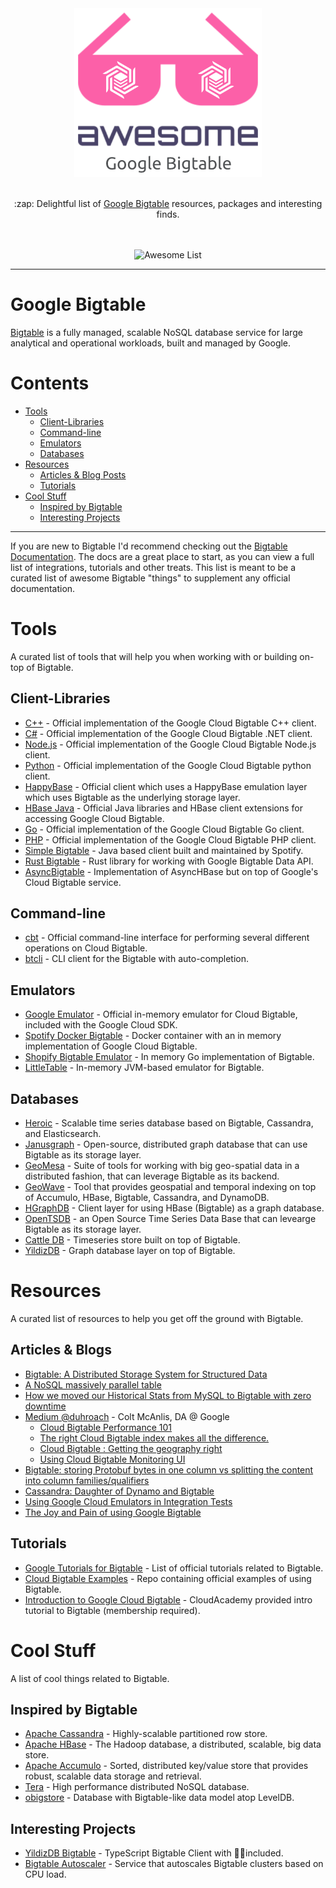 <div align="center">
	<div>
		<img width="300" src="/images/awesome-logo.png" alt="Awesome Bigtable">
	</div>
  <br />
	<p>
		:zap: Delightful list of <a href="https://cloud.google.com/bigtable/">Google Bigtable</a> resources, packages and interesting finds.
	</p>
	<br>
	<br>
	<img src="https://awesome.re/badge.svg" alt="Awesome List">
</div>

-----

# Google Bigtable

[Bigtable](https://cloud.google.com/bigtable) is a fully managed, scalable NoSQL database service for large analytical and operational workloads, built and managed by Google.

# Contents
- [Tools](#tools)
  - [Client-Libraries](#client-libraries)
  - [Command-line](#command-line)
  - [Emulators](#emulators)
  - [Databases](#databases)
- [Resources](#resources)
  - [Articles & Blog Posts](#articles--blogs)
  - [Tutorials](#tutorials)
- [Cool Stuff](#cool-stuff)
  - [Inspired by Bigtable](#inspired-by-bigtable)
  - [Interesting Projects](#interesting-projects)

-----

If you are new to Bigtable I'd recommend checking out the [Bigtable Documentation](https://cloud.google.com/bigtable/docs/). The docs are a great place to start, as you can view a full list of integrations, tutorials and other treats. This list is meant to be a curated list of awesome Bigtable "things" to supplement any official documentation.

# Tools
A curated list of tools that will help you when working with or building on-top of Bigtable.

## Client-Libraries
- [C++](https://github.com/GoogleCloudPlatform/google-cloud-cpp/tree/master/google/cloud/bigtable) - Official implementation of the Google Cloud Bigtable C++ client.
- [C#](https://github.com/googleapis/google-cloud-dotnet) - Official implementation of the Google Cloud Bigtable .NET client.
- [Node.js](https://github.com/googleapis/nodejs-bigtable) - Official implementation of the Google Cloud Bigtable Node.js client.
- [Python](https://github.com/googleapis/google-cloud-python/tree/master/bigtable) - Official implementation of the Google Cloud Bigtable python client.
- [HappyBase](https://github.com/googleapis/google-cloud-python-happybase) - Official client which uses a HappyBase emulation layer which uses Bigtable as the underlying storage layer.
- [HBase Java](https://github.com/GoogleCloudPlatform/cloud-bigtable-client) - Official Java libraries and HBase client extensions for accessing Google Cloud Bigtable.
- [Go](https://github.com/googleapis/google-cloud-go/tree/master/bigtable) - Official implementation of the Google Cloud Bigtable Go client.
- [PHP](https://github.com/googleapis/google-cloud-php-bigtable) - Official implementation of the Google Cloud Bigtable PHP client.
- [Simple Bigtable](https://github.com/spotify/simple-bigtable) - Java based client built and maintained by Spotify.
- [Rust Bigtable](https://github.com/durch/rust-bigtable) - Rust library for working with Google Bigtable Data API.
- [AsyncBigtable](https://github.com/OpenTSDB/asyncbigtable) - Implementation of AsyncHBase but on top of Google's Cloud Bigtable service.

## Command-line
- [cbt](https://cloud.google.com/bigtable/docs/cbt-overview) - Official command-line interface for performing several different operations on Cloud Bigtable. 
- [btcli](https://github.com/takashabe/btcli) - CLI client for the Bigtable with auto-completion.

## Emulators
- [Google Emulator](https://cloud.google.com/bigtable/docs/emulator) - Official in-memory emulator for Cloud Bigtable, included with the Google Cloud SDK.
- [Spotify Docker Bigtable](https://github.com/spotify/docker-bigtable) - Docker container with an in memory implementation of Google Cloud Bigtable.
- [Shopify Bigtable Emulator](https://github.com/Shopify/bigtable-emulator) - In memory Go implementation of Bigtable.
- [LittleTable](https://github.com/steveniemitz/littletable) - In-memory JVM-based emulator for Bigtable.

## Databases
- [Heroic](https://github.com/spotify/heroic) - Scalable time series database based on Bigtable, Cassandra, and Elasticsearch.
- [Janusgraph](https://github.com/JanusGraph/janusgraph) - Open-source, distributed graph database that can use Bigtable as its storage layer.
- [GeoMesa](https://github.com/locationtech/geomesa) - Suite of tools for working with big geo-spatial data in a distributed fashion, that can leverage Bigtable as its backend.
- [GeoWave](https://github.com/locationtech/geowave) - Tool that provides geospatial and temporal indexing on top of Accumulo, HBase, Bigtable, Cassandra, and DynamoDB.
- [HGraphDB](https://github.com/rayokota/hgraphdb) - Client layer for using HBase (Bigtable) as a graph database.
- [OpenTSDB](https://github.com/GoogleCloudPlatform/opentsdb-bigtable) - an Open Source Time Series Data Base that can levearge Bigtable as its storage layer.
- [Cattle DB](https://github.com/wuttem/cattledb) - Timeseries store built on top of Bigtable.
- [YildizDB](https://github.com/yildizdb/yildiz) - Graph database layer on top of Bigtable.

# Resources
A curated list of resources to help you get off the ground with Bigtable.

## Articles & Blogs
- [Bigtable: A Distributed Storage System for Structured Data](https://static.googleusercontent.com/media/research.google.com/en//archive/bigtable-osdi06.pdf)
- [A NoSQL massively parallel table](https://www.cs.rutgers.edu/~pxk/417/notes/content/bigtable.html)
- [How we moved our Historical Stats from MySQL to Bigtable with zero downtime](https://www.fastly.com/blog/how-we-moved-our-historical-stats-from-mysql-bigtable-zero-downtime)
- [Medium @duhroach](https://medium.com/@duhroach) - Colt McAnlis, DA @ Google
  - [Cloud Bigtable Performance 101](https://medium.com/@duhroach/cloud-bigtable-performance-101-8bf884bc1d1c)
  - [The right Cloud Bigtable index makes all the difference.](https://medium.com/@duhroach/the-right-cloud-bigtable-index-makes-all-the-difference-3bcabe9bd65a)
  - [Cloud Bigtable : Getting the geography right](https://medium.com/@duhroach/cloud-bigtable-getting-the-geography-right-645577216516)
  - [Using Cloud Bigtable Monitoring UI](https://medium.com/@duhroach/using-cloud-bigtable-monitoring-ui-40d3f4c726d6)
- [Bigtable: storing Protobuf bytes in one column vs splitting the content into column families/qualifiers](https://tech.travelaudience.com/bigtable-storing-protobuf-bytes-in-one-column-vs-splitting-the-content-into-column-families-c231bdff8db7)
- [Cassandra: Daughter of Dynamo and Bigtable](https://blog.insightdatascience.com/cassandra-daughter-of-dynamo-and-bigtable-1b57b16229b9)
- [Using Google Cloud Emulators in Integration Tests](https://medium.com/google-cloud/using-google-cloud-emulators-for-integration-tests-7812890ebe0d)
- [The Joy and Pain of using Google Bigtable](https://syslog.ravelin.com/the-joy-and-pain-of-using-google-bigtable-4210604c75be)

## Tutorials
- [Google Tutorials for Bigtable](https://cloud.google.com/bigtable/docs/tutorials) - List of official tutorials related to Bigtable. 
- [Cloud Bigtable Examples](https://github.com/GoogleCloudPlatform/cloud-bigtable-examples) - Repo containing official examples of using Bigtable.
- [Introduction to Google Cloud Bigtable](https://cloudacademy.com/course/introduction-to-google-cloud-bigtable/) - CloudAcademy provided intro tutorial to Bigtable (membership required).

# Cool Stuff
A list of cool things related to Bigtable.

## Inspired by Bigtable
- [Apache Cassandra](http://cassandra.apache.org/) - Highly-scalable partitioned row store.
- [Apache HBase](https://hbase.apache.org/) - The Hadoop database, a distributed, scalable, big data store.
- [Apache Accumulo](https://github.com/apache/accumulo) - Sorted, distributed key/value store that provides robust, scalable data storage and retrieval.
- [Tera](https://github.com/baidu/tera) - High performance distributed NoSQL database.
- [obigstore](https://github.com/mfp/obigstore) - Database with Bigtable-like data model atop LevelDB.

## Interesting Projects
- [YildizDB Bigtable](https://github.com/yildizdb/bigtable) - TypeScript Bigtable Client with 🔋🔋included.
- [Bigtable Autoscaler](https://github.com/spotify/bigtable-autoscaler) - Service that autoscales Bigtable clusters based on CPU load.
